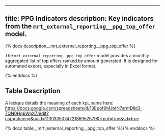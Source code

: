  ---
title: PPG Indicators
description: Key indicators from the `mrt_external_reporting__ppg_top_offer` model.
---

{% docs description__mrt_external_reporting__ppg_top_offer %}

The `mrt_external_reporting__ppg_top_offer` model provides a monthly aggregated list of top offers ranked by amount generated.
It is designed for automated export, especially in Excel format.

{% enddocs %}

## Table Description

A lexique details the meaning of each kpi_name here: https://docs.google.com/spreadsheets/d/13Epof9MJbtN7srmDIld3-7QN0Hq6WpX7/edit?usp=sharing&ouid=113033507472186952579&rtpof=true&sd=true

{% docs table__mrt_external_reporting__ppg_top_offer %}{% enddocs %}

